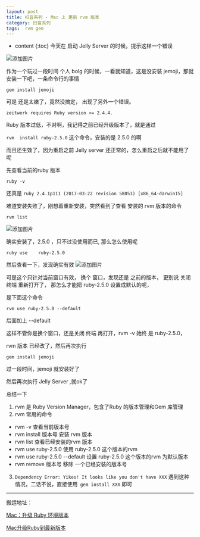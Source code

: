 ```yaml
---
layout: post
title: 扫盲系列 - Mac 上 更新 rvm 版本
category: 扫盲系列
tags:  rvm gem
---
```

* content
{:toc}
今天在 启动 Jelly Server 的时候，提示这样一个错误

![添加图片](../../../../../article-detail/images/jemoji_error.png)

作为一个玩过一段时间 个人 bolg 的时候，一看就知道，这是没安装 jemoji，那就安装一下吧，一条命令行的事情

`gem install jemoji `

可是 还是太嫩了，竟然没搞定，
出现了另外一个错误。

`zeitwerk requires Ruby version >= 2.4.4.`

Ruby 版本过低，不对啊，我记得之前已经升级版本了，就是通过

`rvm  install ruby-2.5.0` 这个命令，安装的是 2.5.0 的啊

而且还生效了，因为重启之前 Jelly server  还正常的，怎么重启之后就不能用了呢

先查看当前的ruby 版本

`ruby -v `  

还真是 `ruby 2.4.1p111 (2017-03-22 revision 58053) [x86_64-darwin15]`

难道安装失败了，刚想着重新安装，突然看到了查看 安装的 rvm 版本的命令

`rvm list `

![添加图片](../../../../../article-detail/images/rvm_list_1.png)

确实安装了，2.5.0 ，只不过没使用而已, 那么怎么使用呢

`ruby use    ruby-2.5.0`  

然后查看一下，发现确实有效
![添加图片](../../../../../article-detail/images/rvm_list_2.png)

可是这个只针对当前窗口有效， 换个 窗口，发现还是 之前的版本，
更别说 关闭 终端 重新打开了，
那怎么才能把    ruby-2.5.0  设置成默认的呢，

是下面这个命令

`rvm use ruby-2.5.0 --default `

后面加上 --default

这样不管你是换个窗口，还是关闭 终端 再打开，rvm -v 始终 是 ruby-2.5.0，

rvm 版本 已经改了，然后再次执行  

`gem install jemoji`

过一段时间，jemoji 就安装好了

然后再次执行 Jelly Server  ,就ok了

总结一下
1. rvm 是  Ruby Version Manager，包含了Ruby 的版本管理和Gem 库管理
2. rvm 常用的命令
  * rvm -v 查看当前版本号
  * rvm  install 版本号    安装 rvm 版本
  * rvm list  查看已经安装的rvm 版本
  * rvm use ruby-2.5.0   使用  ruby-2.5.0 这个版本的rvm
  * rvm use ruby-2.5.0 --default  设置 ruby-2.5.0 这个版本的rvm 为默认版本
  * rvm remove 版本号  移除 一个已经安装的版本号

3. `Dependency Error: Yikes! It looks like you don't have XXX` 遇到这种情况，二话不说，直接使用` gem install XXX` 即可  


- - - -
搬运地址：    

[Mac：升级 Ruby 环境版本](https://www.jianshu.com/p/8413a8c11e2d)

[Mac升级Ruby到最新版本](https://majing.io/posts/10000003681197)
